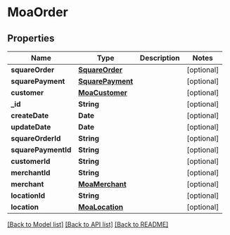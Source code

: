 # MoaOrder

## Properties
Name | Type | Description | Notes
------------ | ------------- | ------------- | -------------
**squareOrder** | [**SquareOrder**](SquareOrder.md) |  | [optional] 
**squarePayment** | [**SquarePayment**](SquarePayment.md) |  | [optional] 
**customer** | [**MoaCustomer**](MoaCustomer.md) |  | [optional] 
**_id** | **String** |  | [optional] 
**createDate** | **Date** |  | [optional] 
**updateDate** | **Date** |  | [optional] 
**squareOrderId** | **String** |  | [optional] 
**squarePaymentId** | **String** |  | [optional] 
**customerId** | **String** |  | [optional] 
**merchantId** | **String** |  | [optional] 
**merchant** | [**MoaMerchant**](MoaMerchant.md) |  | [optional] 
**locationId** | **String** |  | [optional] 
**location** | [**MoaLocation**](MoaLocation.md) |  | [optional] 

[[Back to Model list]](../README.md#documentation-for-models) [[Back to API list]](../README.md#documentation-for-api-endpoints) [[Back to README]](../README.md)


